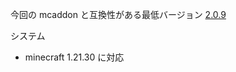 今回の mcaddon と互換性がある最低バージョン
[2.0.9](https://github.com/AKHstudio/informant_distribution/releases/tag/latest)

システム

-   minecraft 1.21.30 に対応
